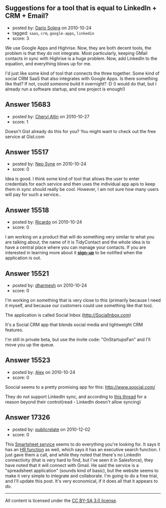 ## Suggestions for a tool that is equal to LinkedIn + CRM + Email?

- posted by: [Dario Solera](https://stackexchange.com/users/-1/1539-dario-solera) on 2010-10-24
- tagged: `saas`, `crm`, `google-apps`, `linkedin`
- score: 3

We use Google Apps and Highrise. Now, they are both decent tools, the problem is that they do not integrate. Most particularly, keeping GMail contacts in sync with Highrise is a huge problem. Now, add LinkedIn to the equation, and everything blows up for me.

I'd just like some kind of tool that connects the three together. Some kind of social CRM SaaS that also integrates with Google Apps. Is there something like that? If not, could someone build it overnight? :D (I would do that, but I already run a software startup, and one project is enough!)


## Answer 15683

- posted by: [Cheryl Allin](https://stackexchange.com/users/-1/5047-cheryl-allin) on 2010-10-27
- score: 1

Doesn't Gist already do this for you? You might want to check out the free service at Gist.com


## Answer 15517

- posted by: [Neo Syne](https://stackexchange.com/users/-1/4944-neo-syne) on 2010-10-24
- score: 0

Idea is good. I think some kind of tool that allows the user to enter credentials for each service and then uses the individual app apis to keep them in sync should really be cool. However, I am not sure how many users will pay for such a service..


## Answer 15518

- posted by: [Ricardo](https://stackexchange.com/users/-1/42-ricardo) on 2010-10-24
- score: 0

<p>I am working on a product that will do something very similar to what you are talking about, the name of it is TidyContact and the whole idea is to have a central place where you can manage your contacts. If you are interested in learning more about it <a href="http://tidycontact.com" rel="nofollow"><strong>sign-up</strong></a> to be notified when the application is out. </p>



## Answer 15521

- posted by: [dharmesh](https://stackexchange.com/users/-1/4-dharmesh) on 2010-10-24
- score: 0

I'm working on something that is very close to this (primarily because I need it myself, and because our customers could use something like that too).

The application is called Social Inbox (http://SocialInbox.com)

It's a Social CRM app that blends social media and lightweight CRM features.

I'm still in private beta, but use the invite code: "OnStartupsFan" and I'll move you up the queue.


## Answer 15523

- posted by: [Alex](https://stackexchange.com/users/-1/2845-alex) on 2010-10-24
- score: 0

<p>Soocial seems to a pretty promising app for this: <a href="http://www.soocial.com/" rel="nofollow">http://www.soocial.com/</a></p>

<p>They do not support LinkedIn sync, and according to <a href="http://community.soocial.com/soocial/topics/sync_with_linkedin" rel="nofollow">this thread</a> for a reason beyond their control(read - LinkedIn doesn't allow syncing)</p>



## Answer 17326

- posted by: [publicrelate](https://stackexchange.com/users/-1/127-publicrelate) on 2010-12-02
- score: 0

<p>This <a href="http://www.smartsheet.com/smartsheet-google-apps" rel="nofollow">Smartsheet service</a> seems to do everything you're looking for.  It says it has an <a href="http://www.smartsheet.com/work-management" rel="nofollow">HR function</a> as well, which says it has an executive search function.  I just gave them a call, and while they noted that there's no LinkedIn connectivity (that is very hard to find, but I've seen it in Salesforce), they have noted that it will connect with Gmail.  He said the service is a "spreadsheet application" (sounds kind of basic), but the website seems to make it very simple to integrate and collaborate.  I'm going to do a free trial, and I'll update this post.  It's very economical, if it does all that it appears to do.</p>




---

All content is licensed under the [CC BY-SA 3.0 license](https://creativecommons.org/licenses/by-sa/3.0/).
